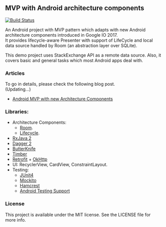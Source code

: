 ## MVP with Android architecture components

[![Build Status](https://travis-ci.org/quangctkm9207/mvp-android-arch-component.svg?branch=master)](https://travis-ci.org/quangctkm9207/mvp-android-arch-component)  

An Android project with MVP pattern which adapts with new Android architecture components introduced in Google IO 2017.    
It provides lifecycle-aware Presenter with support of LifeCycle and local data source handled by Room (an abstraction layer over SQLite).


This demo project uses StackExchange API as a remote data source.
Also, it covers basic and general tasks which most Android apps deal with.

### Articles
To go in details, please check the following blog post.  
(Updating...)
* [Android MVP with new Architecture Components](https://blog.mindorks.com/android-mvp-with-new-architecture-components-7627b7cb8491)

### Libraries:  
* Architecture Components:  
  * [Room](https://developer.android.com/reference/android/arch/persistence/room/package-summary.html).
  * [Lifecycle](https://developer.android.com/reference/android/arch/lifecycle/package-summary.html).
* [RxJava 2](https://github.com/ReactiveX/RxJava)
* [Dagger 2](https://github.com/google/dagger)
* [ButterKnife](https://github.com/JakeWharton/butterknife)
* [Timber](https://github.com/naman14/Timber)
* [Retrofit](https://github.com/square/retrofit) + [OkHttp](https://github.com/square/okhttp)
* UI: RecyclerView, CardView, ConstraintLayout.
* Testing:
  * [JUnit4](https://github.com/junit-team/junit4)
  * [Mockito](https://github.com/mockito/mockito)
  * [Hamcrest](https://github.com/hamcrest/JavaHamcrest)
  * [Android Testing Support](https://google.github.io/android-testing-support-library/)

### License
This project is available under the MIT license. See the LICENSE file for more info.
